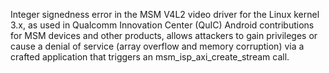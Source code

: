 Integer signedness error in the MSM V4L2 video driver for the Linux kernel 3.x, as used in Qualcomm Innovation Center (QuIC) Android contributions for MSM devices and other products, allows attackers to gain privileges or cause a denial of service (array overflow and memory corruption) via a crafted application that triggers an msm_isp_axi_create_stream call.